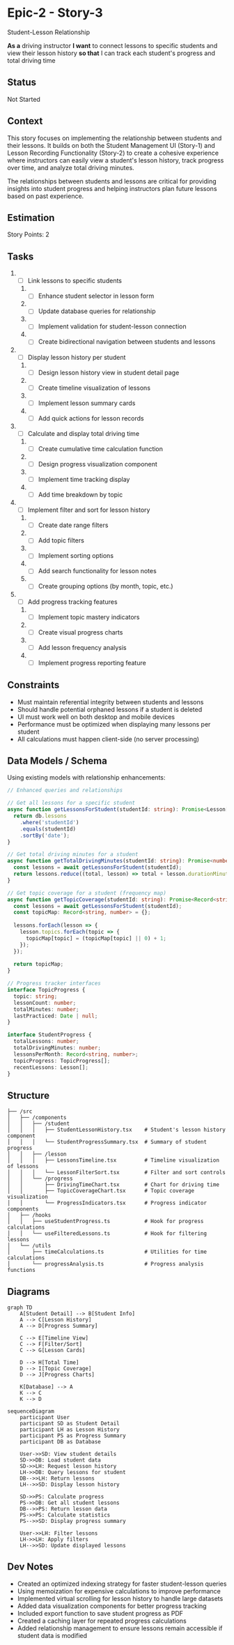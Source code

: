 # Epic-2 - Story-3

Student-Lesson Relationship

**As a** driving instructor
**I want** to connect lessons to specific students and view their lesson history
**so that** I can track each student's progress and total driving time

## Status

Not Started

## Context

This story focuses on implementing the relationship between students and their lessons. It builds on both the Student Management UI (Story-1) and Lesson Recording Functionality (Story-2) to create a cohesive experience where instructors can easily view a student's lesson history, track progress over time, and analyze total driving minutes.

The relationships between students and lessons are critical for providing insights into student progress and helping instructors plan future lessons based on past experience.

## Estimation

Story Points: 2

## Tasks

1. - [ ] Link lessons to specific students
   1. - [ ] Enhance student selector in lesson form
   2. - [ ] Update database queries for relationship
   3. - [ ] Implement validation for student-lesson connection
   4. - [ ] Create bidirectional navigation between students and lessons

2. - [ ] Display lesson history per student
   1. - [ ] Design lesson history view in student detail page
   2. - [ ] Create timeline visualization of lessons
   3. - [ ] Implement lesson summary cards
   4. - [ ] Add quick actions for lesson records

3. - [ ] Calculate and display total driving time
   1. - [ ] Create cumulative time calculation function
   2. - [ ] Design progress visualization component
   3. - [ ] Implement time tracking display
   4. - [ ] Add time breakdown by topic

4. - [ ] Implement filter and sort for lesson history
   1. - [ ] Create date range filters
   2. - [ ] Add topic filters
   3. - [ ] Implement sorting options
   4. - [ ] Add search functionality for lesson notes
   5. - [ ] Create grouping options (by month, topic, etc.)

5. - [ ] Add progress tracking features
   1. - [ ] Implement topic mastery indicators
   2. - [ ] Create visual progress charts
   3. - [ ] Add lesson frequency analysis
   4. - [ ] Implement progress reporting feature

## Constraints

- Must maintain referential integrity between students and lessons
- Should handle potential orphaned lessons if a student is deleted
- UI must work well on both desktop and mobile devices
- Performance must be optimized when displaying many lessons per student
- All calculations must happen client-side (no server processing)

## Data Models / Schema

Using existing models with relationship enhancements:

```typescript
// Enhanced queries and relationships

// Get all lessons for a specific student
async function getLessonsForStudent(studentId: string): Promise<Lesson[]> {
  return db.lessons
    .where('studentId')
    .equals(studentId)
    .sortBy('date');
}

// Get total driving minutes for a student
async function getTotalDrivingMinutes(studentId: string): Promise<number> {
  const lessons = await getLessonsForStudent(studentId);
  return lessons.reduce((total, lesson) => total + lesson.durationMinutes, 0);
}

// Get topic coverage for a student (frequency map)
async function getTopicCoverage(studentId: string): Promise<Record<string, number>> {
  const lessons = await getLessonsForStudent(studentId);
  const topicMap: Record<string, number> = {};
  
  lessons.forEach(lesson => {
    lesson.topics.forEach(topic => {
      topicMap[topic] = (topicMap[topic] || 0) + 1;
    });
  });
  
  return topicMap;
}

// Progress tracker interfaces
interface TopicProgress {
  topic: string;
  lessonCount: number;
  totalMinutes: number;
  lastPracticed: Date | null;
}

interface StudentProgress {
  totalLessons: number;
  totalDrivingMinutes: number;
  lessonsPerMonth: Record<string, number>;
  topicProgress: TopicProgress[];
  recentLessons: Lesson[];
}
```

## Structure

```
├── /src
│   ├── /components
│   │   ├── /student
│   │   │   ├── StudentLessonHistory.tsx    # Student's lesson history component
│   │   │   └── StudentProgressSummary.tsx  # Summary of student progress
│   │   ├── /lesson
│   │   │   ├── LessonsTimeline.tsx         # Timeline visualization of lessons
│   │   │   └── LessonFilterSort.tsx        # Filter and sort controls
│   │   └── /progress
│   │       ├── DrivingTimeChart.tsx        # Chart for driving time
│   │       ├── TopicCoverageChart.tsx      # Topic coverage visualization
│   │       └── ProgressIndicators.tsx      # Progress indicator components
│   ├── /hooks
│   │   ├── useStudentProgress.ts           # Hook for progress calculations
│   │   └── useFilteredLessons.ts           # Hook for filtering lessons
│   └── /utils
│       ├── timeCalculations.ts             # Utilities for time calculations
│       └── progressAnalysis.ts             # Progress analysis functions
```

## Diagrams

```mermaid
graph TD
    A[Student Detail] --> B[Student Info]
    A --> C[Lesson History]
    A --> D[Progress Summary]
    
    C --> E[Timeline View]
    C --> F[Filter/Sort]
    C --> G[Lesson Cards]
    
    D --> H[Total Time]
    D --> I[Topic Coverage]
    D --> J[Progress Charts]
    
    K[Database] --> A
    K --> C
    K --> D
```

```mermaid
sequenceDiagram
    participant User
    participant SD as Student Detail
    participant LH as Lesson History
    participant PS as Progress Summary
    participant DB as Database
    
    User->>SD: View student details
    SD->>DB: Load student data
    SD->>LH: Request lesson history
    LH->>DB: Query lessons for student
    DB-->>LH: Return lessons
    LH-->>SD: Display lesson history
    
    SD->>PS: Calculate progress
    PS->>DB: Get all student lessons
    DB-->>PS: Return lesson data
    PS->>PS: Calculate statistics
    PS-->>SD: Display progress summary
    
    User->>LH: Filter lessons
    LH->>LH: Apply filters
    LH-->>SD: Update displayed lessons
```

## Dev Notes

- Created an optimized indexing strategy for faster student-lesson queries
- Using memoization for expensive calculations to improve performance
- Implemented virtual scrolling for lesson history to handle large datasets
- Added data visualization components for better progress tracking
- Included export function to save student progress as PDF
- Created a caching layer for repeated progress calculations
- Added relationship management to ensure lessons remain accessible if student data is modified 